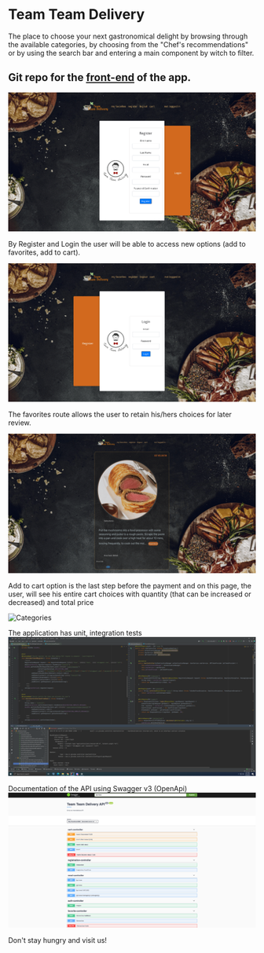 # Team Team Delivery

The place to choose your next gastronomical delight by browsing through the available categories, by choosing from the "Chef's recommendations" or by using the search bar and entering a main component by witch to filter.
## Git repo for the [front-end](https://github.com/stanalexandrucode/Glovo-FrontEnd) of the app.

![Register](/img/register.png 'Register')

By Register and Login the user will be able to access new options (add to favorites, add to cart).

![Login](/img/login.png 'Login')

The favorites route allows the user to retain his/hers choices for later review.

![Details](/img/details.png 'Details')

Add to cart option is the last step before the payment and on this page, the user, will see his entire cart choices with quantity (that can be increased or decreased) and total price

![Categories](/img/categories.png 'Categories')

The application has unit, integration tests
![Tests](/img/Tests.png 'Tests')

Documentation of the API using Swagger v3 (OpenApi)
![Swagger](/img/swagger.png 'Swagger')


Don't stay hungry and visit us!


